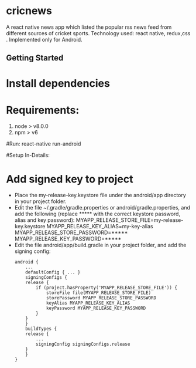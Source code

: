 # cricnews
A react native news app which listed the popular rss news feed from different sources of cricket sports. Technology used: react native,
redux,css . Implemented only for Android.

## Getting Started
####
# Install dependencies
# Requirements:
1. node > v8.0.0
2. npm > v6

#Run:
react-native run-android 

#Setup In-Details:
# Add signed key to project
* Place the my-release-key.keystore file under the android/app directory in your project folder.
* Edit the file ~/.gradle/gradle.properties or android/gradle.properties, and add the following (replace ***** with the correct keystore password, alias and key password):
        MYAPP_RELEASE_STORE_FILE=my-release-key.keystore
        MYAPP_RELEASE_KEY_ALIAS=my-key-alias
        MYAPP_RELEASE_STORE_PASSWORD=*****
        MYAPP_RELEASE_KEY_PASSWORD=*****
* Edit the file android/app/build.gradle in your project folder, and add the signing config:
	```
	android {
	    ...
	    defaultConfig { ... }
	    signingConfigs {
		release {
		    if (project.hasProperty('MYAPP_RELEASE_STORE_FILE')) {
		        storeFile file(MYAPP_RELEASE_STORE_FILE)
		        storePassword MYAPP_RELEASE_STORE_PASSWORD
		        keyAlias MYAPP_RELEASE_KEY_ALIAS
		        keyPassword MYAPP_RELEASE_KEY_PASSWORD
		    }
		}
	    }
	    buildTypes {
		release {
		    ...
		    signingConfig signingConfigs.release
		}
	    }
	}
	```
